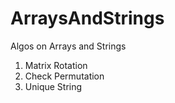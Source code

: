 # ArraysAndStrings
Algos on Arrays and Strings
1. Matrix Rotation
2. Check Permutation
3. Unique String

